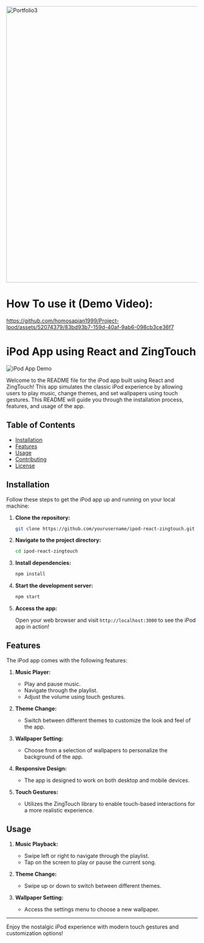 <img width="728" alt="Portfolio3" src="https://github.com/homosapian1999/Project-Ipod/assets/52074379/99813986-48a1-4ea6-acd0-bf121900ffd6">


# How To use it (Demo Video):


https://github.com/homosapian1999/Project-Ipod/assets/52074379/83bd93b7-159d-40af-9ab6-098cb3ce36f7


# iPod App using React and ZingTouch

![iPod App Demo](demo.gif)

Welcome to the README file for the iPod app built using React and ZingTouch! This app simulates the classic iPod experience by allowing users to play music, change themes, and set wallpapers using touch gestures. This README will guide you through the installation process, features, and usage of the app.

## Table of Contents

- [Installation](#installation)
- [Features](#features)
- [Usage](#usage)
- [Contributing](#contributing)
- [License](#license)

## Installation

Follow these steps to get the iPod app up and running on your local machine:

1. **Clone the repository:**

   ```bash
   git clone https://github.com/yourusername/ipod-react-zingtouch.git
   ```

2. **Navigate to the project directory:**

   ```bash
   cd ipod-react-zingtouch
   ```

3. **Install dependencies:**

   ```bash
   npm install
   ```

4. **Start the development server:**

   ```bash
   npm start
   ```

5. **Access the app:**

   Open your web browser and visit `http://localhost:3000` to see the iPod app in action!

## Features

The iPod app comes with the following features:

1. **Music Player:**
   - Play and pause music.
   - Navigate through the playlist.
   - Adjust the volume using touch gestures.

2. **Theme Change:**
   - Switch between different themes to customize the look and feel of the app.

3. **Wallpaper Setting:**
   - Choose from a selection of wallpapers to personalize the background of the app.

4. **Responsive Design:**
   - The app is designed to work on both desktop and mobile devices.

5. **Touch Gestures:**
   - Utilizes the ZingTouch library to enable touch-based interactions for a more realistic experience.

## Usage

1. **Music Playback:**
   - Swipe left or right to navigate through the playlist.
   - Tap on the screen to play or pause the current song.

2. **Theme Change:**
   - Swipe up or down to switch between different themes.

3. **Wallpaper Setting:**
   - Access the settings menu to choose a new wallpaper.



---

Enjoy the nostalgic iPod experience with modern touch gestures and customization options!

